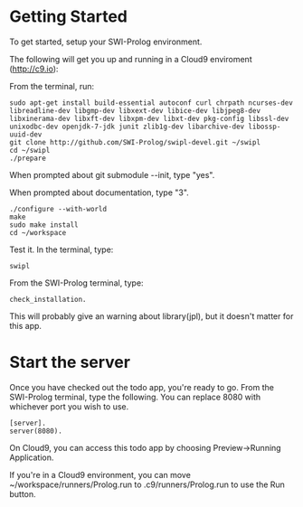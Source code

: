 # Getting Started
To get started, setup your SWI-Prolog environment.

The following will get you up and running in a Cloud9 enviroment (http://c9.io):

From the terminal, run:

```
sudo apt-get install build-essential autoconf curl chrpath ncurses-dev libreadline-dev libgmp-dev libxext-dev libice-dev libjpeg8-dev libxinerama-dev libxft-dev libxpm-dev libxt-dev pkg-config libssl-dev unixodbc-dev openjdk-7-jdk junit zlib1g-dev libarchive-dev libossp-uuid-dev
git clone http://github.com/SWI-Prolog/swipl-devel.git ~/swipl
cd ~/swipl
./prepare
```

When prompted about git submodule --init, type "yes".

When prompted about documentation, type "3".

```
./configure --with-world
make
sudo make install
cd ~/workspace
```

Test it. In the terminal, type:
```
swipl
```
From the SWI-Prolog terminal, type:
```
check_installation.
```
This will probably give an warning about library(jpl), but it doesn't matter for this app.

# Start the server

Once you have checked out the todo app, you're ready to go. From the SWI-Prolog terminal, type the following. You can replace 8080 with whichever port you wish to use.

``` 
[server].
server(8080).
```

On Cloud9, you can access this todo app by choosing Preview->Running Application.

If you're in a Cloud9 environment, you can move ~/workspace/runners/Prolog.run to .c9/runners/Prolog.run to use the Run button.

